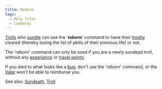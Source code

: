 ```yaml
---
title: Reborn
tags:
  - Help files
  - Commands
---
```

[Trolls](Troll "wikilink") who [sundie](sundeath "wikilink") can use the
'<b>reborn</b>' command to have their [trophy](trophy "wikilink")
cleared (thereby losing the list of pkills of their previous life) or
not.

The 'reborn' command can only be used if you are a newly sundead troll,
without any [experience](experience "wikilink") or [travel
points](travel_point "wikilink").

If you died to what looks like a [bug](bug "wikilink"), don't use the
'reborn' command, or the [Valar](Ainur "wikilink") won't be able to
reimburse you.

See also: [Sundeath](Sundeath "wikilink"), [Troll](Troll "wikilink")
